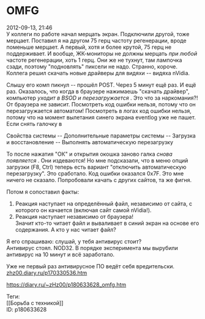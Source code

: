 OMFG
=====

   
 2012-09-13, 21:46   
  У коллеги по работе начал мерцать экран. Подключили другой, тоже мерцает. Поставил я на другом 75 герц частоту регенерации, вроде поменьше мерцает. А первый, хотя и более крутой, 75 герц не поддерживает. И вообще, ЖК-мониторы не должны мерцать  *при любой*  частоте регенерации, хоть 1 герц. Они же не тухнут, там лампочка сзади, поэтому "подновлять" пиксели не надо. Странно, короче. Коллега решил скачать новые драйверы для видяхи -- видяха nVidia.   
   
 Слышу его комп пикнул -- прошёл POST. Через 5 минут ещё раз. И ещё раз. Оказалось, что когда в браузере нажимаешь "скачать драйвер", компьютер  *уходит в BSOD и перезагружается*  . Это что за наркомания?! От браузера не зависит. Посмотреть код ошибки нельзя, потому что он перезагружается автоматом! Посмотреть в логах код ошибки нельзя, потому что на момент вылетания синего экрана eventlog уже не пашет. Если снять галочку в   
   
 Свойства системы -- Дополнительные параметры системы -- Загрузка и восстановление -- Выполнять автоматическую перезагрузку   
   
 То после нажатия "ОК" и открытия окошка заново галка  *снова появляется*  . Они издеваются! Но мне подсказали, что в меню опций загрузки (F8, Ctrl) теперь есть вариант "отключить автоматическую перезагрузку". Это сработало. Код ошибки оказался 0x7F. Это мне ничего не сказало. Попробовали качать с других сайтов, та же фигня.   
   
 Потом я сопоставил факты:   
 1. Реакция наступает на определённый файл, независимо от сайта, с которого он качается (включая сайт самой nVidia!).   
 2. Реакция наступает независимо от браузера!   
 Значит кто-то читает файл и вываливает в синий экран на основе его содержания. А кто у нас читает файл?   
   
 Я его спрашиваю: слушай, у тебя антивирус стоит?   
 Антивирус стоял. NOD32. В порядке эксперимента мы вырубили антивирус на 10 минут и всё заработало.   
   
 Уже не первый раз антивирусное ПО ведёт себя вредительски.  [zhz00.diary.ru/p170330536.htm](Сенсация!%20Программа%20от%20Microsoft%20оказалась%20fork-бомбой!)    
    
 <https://diary.ru/~zHz00/p180633628_omfg.htm>   
   
 Теги:   
 [[Борьба с техникой]]   
 ID: p180633628